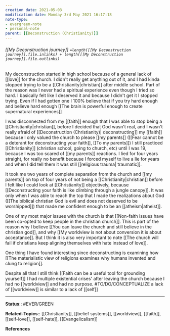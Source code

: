 ```yaml
---
creation date: 2021-05-03
modification date: Monday 3rd May 2021 16:17:18
note-type: 
- evergreen-note
- personal-note
parent: [[Deconstruction (Christianity)]]
---
```


###### [[My Deconstruction journey]] `=length([[My Deconstruction journey]].file.inlinks) + length([[My Deconstruction journey]].file.outlinks)`


My deconstruction started in high school because of a general lack of [[love]] for the church. I didn't really get anything out of it, and I had kinda stopped trying to be a [[Christianity|christian]] after middle school. Part of the reason was I never had a spiritual experience even though I tried so hard. I basically felt like I deserved it and because I didn't get it I stopped trying. Even if I had gotten one I 100% believe that if you try hard enough and believe hard enough [[The brain is powerful enough to create supernatural experiences]] 

I was disconnected from my [[faith]] enough that I was able to stop being a [[Christianity|christian]], before I decided that God wasn't real, and I wasn't really afraid of [[Deconstruction (Christianity)| deconstructing]] my [[faith]] because I only valued the church to please [[my parents]] ([[Fear cannot be a deterant for deconstructing your faith]], [[To my parents]]) I still practiced [[Christianity]] (christian school, going to church, etc) until I was 19, because I was too scared of [[my parents]] reactions. I lied for four years straight, for really no benefit because I forced myself to live a lie for years and when I did tell them it was still [[religious trauma| traumatic]]. 

It took me two years of complete separation from the church and [[my parents]] on top of four years of not being a [[Christianity|christian]] before I felt like I could look at [[Christianity]] objectively, because [[Deconstructing your faith is like climbing through a jungle canopy]]. It was only when I was able to reach the top that I made the realizations about God ([[The biblical christian God is evil and does not deserved to be worshipped]]) that made me confident enough to be an [[atheism|atheist]].

One of my most major issues with the church is that [[Non-faith issues have been co-opted to keep people in the christian church]]. This is part of the reason why I believe [[You can leave the church and still believe in the christian god]], and why [[My worldview is not about conversion it is about acceptance]]. But I think it is also very important to note [[The church will fail if christians keep aligning themselves with hate instead of love]].

One thing I have found interesting since deconstructing is examining how [[The materialistic view of religions examines why humans invented and clung to religion]].
 
Despite all that I still think [[Faith can be a useful tool for grounding yourself]] I had multiple existential crises' after leaving the church because I had no [[worldview]] and had no purpose. #TO/DO/CONCEPTUALIZE a lack of [[worldview]] is similar to a lack of [[self]]



---

**Status**:: #EVER/GREEN 

**Related-Topics**:: [[Christianity]], [[belief systems]], [[worldview]], [[faith]], [[self-love]], [[self-hate]], [[Evangelicalism]]
	
	
**References**

